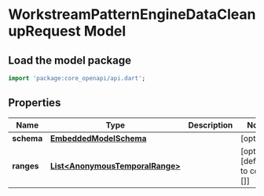 # WorkstreamPatternEngineDataCleanupRequest Model

## Load the model package
```dart
import 'package:core_openapi/api.dart';
```

## Properties
Name | Type | Description | Notes
------------ | ------------- | ------------- | -------------
**schema** | [**EmbeddedModelSchema**](EmbeddedModelSchema) |  | [optional] 
**ranges** | [**List\<AnonymousTemporalRange\>**](AnonymousTemporalRange) |  | [optional] [default to const []]




